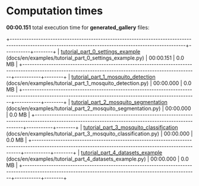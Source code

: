 

# Computation times

**00:00.151** total execution time for **generated_gallery** files:

+-------------------------------------------------------------------------------------------------------------------------------------------------------+-----------+--------+
| [tutorial_part_0_settings_example](./tutorial_part_0_settings_example.md) (docs/en/examples/tutorial_part_0_settings_example.py)                      | 00:00.151 | 0.0 MB |
+-------------------------------------------------------------------------------------------------------------------------------------------------------+-----------+--------+
| [tutorial_part_1_mosquito_detection](./tutorial_part_1_mosquito_detection.md) (docs/en/examples/tutorial_part_1_mosquito_detection.py)                | 00:00.000 | 0.0 MB |
+-------------------------------------------------------------------------------------------------------------------------------------------------------+-----------+--------+
| [tutorial_part_2_mosquito_segmentation](./tutorial_part_2_mosquito_segmentation.md) (docs/en/examples/tutorial_part_2_mosquito_segmentation.py)       | 00:00.000 | 0.0 MB |
+-------------------------------------------------------------------------------------------------------------------------------------------------------+-----------+--------+
| [tutorial_part_3_mosquito_classification](./tutorial_part_3_mosquito_classification.md) (docs/en/examples/tutorial_part_3_mosquito_classification.py) | 00:00.000 | 0.0 MB |
+-------------------------------------------------------------------------------------------------------------------------------------------------------+-----------+--------+
| [tutorial_part_4_datasets_example](./tutorial_part_4_datasets_example.md) (docs/en/examples/tutorial_part_4_datasets_example.py)                      | 00:00.000 | 0.0 MB |
+-------------------------------------------------------------------------------------------------------------------------------------------------------+-----------+--------+
